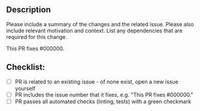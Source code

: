 ## Description

Please include a summary of the changes and the related issue. Please also include relevant motivation and context. List any dependencies that are required for this change.

This PR fixes #000000.

## Checklist:

- [ ] PR is related to an existing issue - of none exist, open a new issue yourself
- [ ] PR includes the issue number that it fixes, e.g. "This PR fixes #000000."
- [ ] PR passes all automated checks (linting, tests) with a green checkmark
